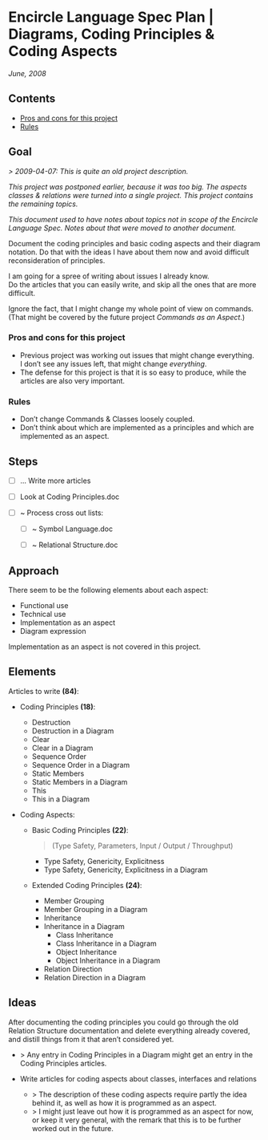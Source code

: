 ﻿Encircle Language Spec Plan | Diagrams, Coding Principles & Coding Aspects
==========================================================================

*June, 2008*


Contents
--------

- [Pros and cons for this project](#pros-and-cons-for-this-project)
- [Rules](#rules)

Goal
----

*> 2009-04-07: This is quite an old project description.*

*This project was postponed earlier, because it was too big. The aspects classes & relations were turned into a single project. This project contains the remaining topics.*

*This document used to have notes about topics not in scope of the Encircle Language Spec. Notes about that were moved to another document.*

Document the coding principles and basic coding aspects and their diagram notation. Do that with the ideas I have about them now and avoid difficult reconsideration of principles. 

I am going for a spree of writing about issues I already know.  
Do the articles that you can easily write, and skip all the ones that are more difficult.

Ignore the fact, that I might change my whole point of view on commands. (That might be covered by the future project *Commands as an Aspect*.)

### Pros and cons for this project

- Previous project was working out issues that might change everything.  
I don’t see any issues left, that might change *everything*.
- The defense for this project is that it is so easy to produce, while the articles are also very important.

### Rules

- Don’t change Commands & Classes loosely coupled.
- Don’t think about which are implemented as a principles and which are implemented as an aspect.


Steps
-----

- [ ] ... Write more articles

- [ ] Look at Coding Principles.doc

- [ ] ~ Process cross out lists:

    - [ ] ~ Symbol Language.doc
    - [ ] ~ Relational Structure.doc


Approach
--------

There seem to be the following elements about each aspect:

- Functional use
- Technical use
- Implementation as an aspect
- Diagram expression

Implementation as an aspect is not covered in this project.


Elements
--------

Articles to write __(84)__:

- Coding Principles __(18)__: 

    - Destruction
    - Destruction in a Diagram
    - Clear
    - Clear in a Diagram
    - Sequence Order
    - Sequence Order in a Diagram
    - Static Members
    - Static Members in a Diagram
    - This
    - This in a Diagram

- Coding Aspects:

    - Basic Coding Principles __(22)__:

        > (Type Safety, Parameters, Input / Output / Throughput)

        - Type Safety, Genericity, Explicitness
        - Type Safety, Genericity, Explicitness in a Diagram
            
    - Extended Coding Principles __(24)__:
        
        - Member Grouping
        - Member Grouping in a Diagram
        - Inheritance
        - Inheritance in a Diagram
            - Class Inheritance
            - Class Inheritance in a Diagram
            - Object Inheritance
            - Object Inheritance in a Diagram
        - Relation Direction
        - Relation Direction in a Diagram


Ideas
-----

After documenting the coding principles you could go through the old Relation Structure documentation and delete everything already covered, and distill things from it that aren’t considered yet.

- \> Any entry in Coding Principles in a Diagram might get an entry in the Coding Principles articles.

- Write articles for coding aspects about classes, interfaces and relations
    - \> The description of these coding aspects require partly the idea behind it, as well as how it is programmed as an aspect.
    - \> I might just leave out how it is programmed as an aspect for now, or keep it very general, with the remark that this is to be further worked out in the future.